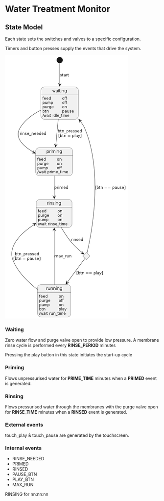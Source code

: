 # Water Treatment Monitor

## State Model

Each state sets the switches and valves to a specific configuration.

Timers and button presses supply the events that drive the system.

![state](./water_state.png)

### Waiting

Zero water flow and purge valve open to provide low pressure. A membrane rinse cycle is performed every **RINSE_PERIOD** minutes

Pressing the play button in this state initiates the start-up cycle

### Priming

Flows unpressurised water for **PRIME_TIME** minutes when a **PRIMED** event is generated.

### Rinsing

Flows pressurised water through the membranes with the purge valve open for **RINSE_TIME** minutes when a **RINSED** event is generated.

### External events

touch_play & touch_pause are generated by the touchscreen.

### Internal events

* RINSE_NEEDED
* PRIMED
* RINSED
* PAUSE_BTN
* PLAY_BTN
* MAX_RUN

RINSING for nn:nn:nn
